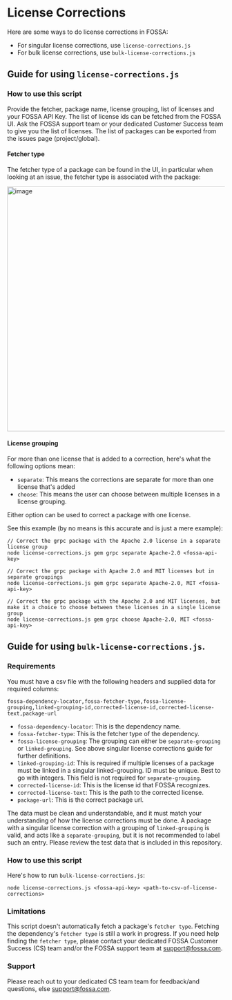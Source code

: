 # License Corrections

Here are some ways to do license corrections in FOSSA:

- For singular license corrections, use `license-corrections.js`
- For bulk license corrections, use `bulk-license-corrections.js`

## Guide for using `license-corrections.js`

### How to use this script

Provide the fetcher, package name, license grouping, list of licenses and your FOSSA API Key. The list of license ids can be fetched from the FOSSA UI. Ask the FOSSA support team or your dedicated Customer Success team to give you the list of licenses. The list of packages can be exported from the issues page (project/global).

#### Fetcher type

The fetcher type of a package can be found in the UI, in particular when looking at an issue, the fetcher type is associated with the package:

<img width="567" alt="image" src="https://github.com/fossas/fossa-license-corrections/assets/1427948/5f5a642f-a08c-498f-9a22-c1da75c4fa3e">

#### License grouping

For more than one license that is added to a correction, here's what the following options mean:

- `separate`: This means the corrections are separate for more than one license that's added
- `choose`: This means the user can choose between multiple licenses in a license grouping.

Either option can be used to correct a package with one license.

See this example (by no means is this accurate and is just a mere example):
```
// Correct the grpc package with the Apache 2.0 license in a separate license group
node license-corrections.js gem grpc separate Apache-2.0 <fossa-api-key>

// Correct the grpc package with Apache 2.0 and MIT licenses but in separate groupings
node license-corrections.js gem grpc separate Apache-2.0, MIT <fossa-api-key>

// Correct the grpc package with the Apache 2.0 and MIT licenses, but make it a choice to choose between these licenses in a single license group
node license-corrections.js gem grpc choose Apache-2.0, MIT <fossa-api-key>
```

## Guide for using `bulk-license-corrections.js`.

### Requirements

You must have a csv file with the following headers and supplied data for required columns:

`fossa-dependency-locator,fossa-fetcher-type,fossa-license-grouping,linked-grouping-id,corrected-license-id,corrected-license-text,package-url`

- `fossa-dependency-locator`: This is the dependency name.
- `fossa-fetcher-type`: This is the fetcher type of the dependency.
- `fossa-license-grouping`: The grouping can either be `separate-grouping` or `linked-grouping`. See above singular license corrections guide for further definitions.
- `linked-grouping-id`: This is required if multiple licenses of a package must be linked in a singular linked-grouping. ID must be unique. Best to go with integers. This field is not required for `separate-grouping`.
- `corrected-license-id`: This is the license id that FOSSA recognizes.
- `corrected-license-text`: This is the path to the corrected license.
- `package-url`: This is the correct package url.

The data must be clean and understandable, and it must match your understanding of how the license corrections must be done. A package with a singular license correction with a grouping of `linked-grouping` is valid, and acts like a `separate-grouping`, but it is not recommended to label such an entry. Please review the test data that is included in this repository.

### How to use this script

Here's how to run `bulk-license-corrections.js`: 

```
node license-corrections.js <fossa-api-key> <path-to-csv-of-license-corrections>
```

### Limitations

This script doesn't automatically fetch a package's `fetcher type`. Fetching the dependency's `fetcher type` is still a work in progress. If you need help finding the `fetcher type`, please contact your dedicated FOSSA Customer Success (CS) team and/or the FOSSA support team at support@fossa.com.


### Support

Please reach out to your dedicated CS team team for feedback/and questions, else support@fossa.com.


